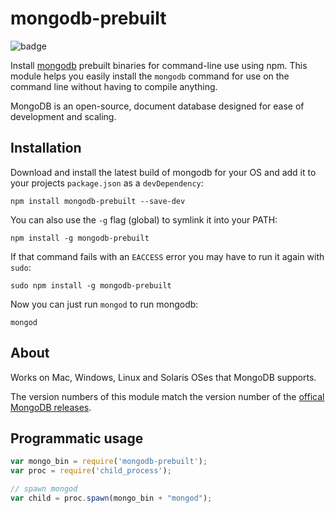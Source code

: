 # mongodb-prebuilt


![badge](https://nodei.co/npm/mongodb-prebuilt.png?downloads=true)

Install [mongodb](https://github.com/mongodb/mongo) prebuilt binaries for command-line use using npm. This module helps you easily install the `mongodb` command for use on the command line without having to compile anything.

MongoDB is an open-source, document database designed for ease of development and scaling.

## Installation

Download and install the latest build of mongodb for your OS and add it to your projects `package.json` as a `devDependency`:

```
npm install mongodb-prebuilt --save-dev
```

You can also use the `-g` flag (global) to symlink it into your PATH:

```
npm install -g mongodb-prebuilt
```

If that command fails with an `EACCESS` error you may have to run it again with `sudo`:

```
sudo npm install -g mongodb-prebuilt
```

Now you can just run `mongod` to run mongodb:

```
mongod
```

## About

Works on Mac, Windows, Linux and Solaris OSes that MongoDB supports.

The version numbers of this module match the version number of the [offical MongoDB releases](https://www.mongodb.org/downloads#production).


## Programmatic usage

``` js
var mongo_bin = require('mongodb-prebuilt');
var proc = require('child_process');

// spawn mongod
var child = proc.spawn(mongo_bin + "mongod");
```
